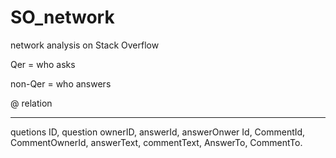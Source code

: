 # SO_network
network analysis on Stack Overflow

Qer = who asks

non-Qer = who answers

@ relation

---------

quetions ID, question ownerID, answerId, answerOnwer Id, CommentId, CommentOwnerId, answerText, commentText, AnswerTo, CommentTo.


